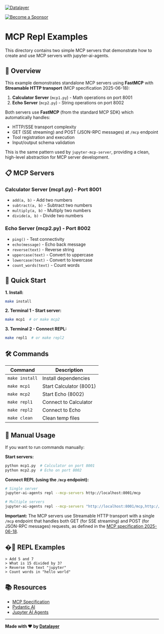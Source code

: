 <!--
  ~ Copyright (c) 2023-2024 Datalayer, Inc.
  ~
  ~ BSD 3-Clause License
-->

[![Datalayer](https://assets.datalayer.tech/datalayer-25.svg)](https://datalayer.ai)

[![Become a Sponsor](https://img.shields.io/static/v1?label=Become%20a%20Sponsor&message=%E2%9D%A4&logo=GitHub&style=flat&color=1ABC9C)](https://github.com/sponsors/datalayer)

# MCP Repl Examples

This directory contains two simple MCP servers that demonstrate how to create and use MCP servers with jupyter-ai-agents.

## 🎯 Overview

This example demonstrates standalone MCP servers using **FastMCP** with **Streamable HTTP transport** (MCP specification 2025-06-18):

1. **Calculator Server** (`mcp1.py`) - Math operations on port 8001
2. **Echo Server** (`mcp2.py`) - String operations on port 8002

Both servers use **FastMCP** (from the standard MCP SDK) which automatically handles:
- HTTP/SSE transport complexity
- GET (SSE streaming) and POST (JSON-RPC messages) at `/mcp` endpoint
- Tool registration and execution
- Input/output schema validation

This is the same pattern used by `jupyter-mcp-server`, providing a clean, high-level abstraction for MCP server development.

## 📋 MCP Servers

### Calculator Server (mcp1.py) - Port 8001
- `add(a, b)` - Add two numbers
- `subtract(a, b)` - Subtract two numbers  
- `multiply(a, b)` - Multiply two numbers
- `divide(a, b)` - Divide two numbers

### Echo Server (mcp2.py) - Port 8002
- `ping()` - Test connectivity
- `echo(message)` - Echo back message
- `reverse(text)` - Reverse string
- `uppercase(text)` - Convert to uppercase
- `lowercase(text)` - Convert to lowercase
- `count_words(text)` - Count words

## 🚀 Quick Start

**1. Install:**
```bash
make install
```

**2. Terminal 1 - Start server:**
```bash
make mcp1  # or make mcp2
```

**3. Terminal 2 - Connect REPL:**
```bash
make repl1  # or make repl2
```

## 🛠️ Commands

| Command | Description |
|---------|-------------|
| `make install` | Install dependencies |
| `make mcp1` | Start Calculator (8001) |
| `make mcp2` | Start Echo (8002) |
| `make repl1` | Connect to Calculator |
| `make repl2` | Connect to Echo |
| `make clean` | Clean temp files |

## 📝 Manual Usage

If you want to run commands manually:

**Start servers:**
```bash
python mcp1.py  # Calculator on port 8001
python mcp2.py  # Echo on port 8002
```

**Connect REPL (using the `/mcp` endpoint):**
```bash
# Single server
jupyter-ai-agents repl --mcp-servers http://localhost:8001/mcp

# Multiple servers
jupyter-ai-agents repl --mcp-servers "http://localhost:8001/mcp,http://localhost:8002/mcp"
```

**Important:** The MCP servers use Streamable HTTP transport with a single `/mcp` endpoint that handles both GET (for SSE streaming) and POST (for JSON-RPC messages) requests, as defined in the [MCP specification 2025-06-18](https://modelcontextprotocol.io/specification/2025-06-18/basic/transports#streamable-http).

## �💬 REPL Examples

```
> Add 5 and 7
> What is 15 divided by 3?
> Reverse the text "jupyter"
> Count words in "hello world"
```

## 📚 Resources

- [MCP Specification](https://modelcontextprotocol.io/)
- [Pydantic AI](https://ai.pydantic.dev/)
- [Jupyter AI Agents](https://github.com/datalayer/jupyter-ai-agents)

---
**Made with ❤️ by [Datalayer](https://datalayer.ai)**
